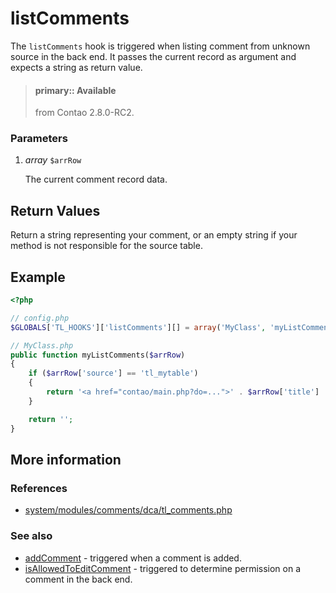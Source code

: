 # listComments

The `listComments` hook is triggered when listing comment from unknown source in
the back end. It passes the current record as argument and expects a string as
return value.

> #### primary:: Available   
> from Contao 2.8.0-RC2.


### Parameters

1. *array* `$arrRow`

    The current comment record data.


## Return Values

Return a string representing your comment, or an empty string if your method is not
responsible for the source table.


## Example

```php
<?php

// config.php
$GLOBALS['TL_HOOKS']['listComments'][] = array('MyClass', 'myListComments');

// MyClass.php
public function myListComments($arrRow)
{
    if ($arrRow['source'] == 'tl_mytable')
    {
        return '<a href="contao/main.php?do=...">' . $arrRow['title'] . '</a>';
    }

    return '';
}
```


## More information


### References

- [system/modules/comments/dca/tl_comments.php](https://github.com/contao/core/blob/3.5.0/system/modules/comments/dca/tl_comments.php#L508-L520)


### See also

- [addComment](addComment.md) - triggered when a comment is added.
- [isAllowedToEditComment](isAllowedToEditComment.md) - triggered to determine permission on a comment in the back end.
